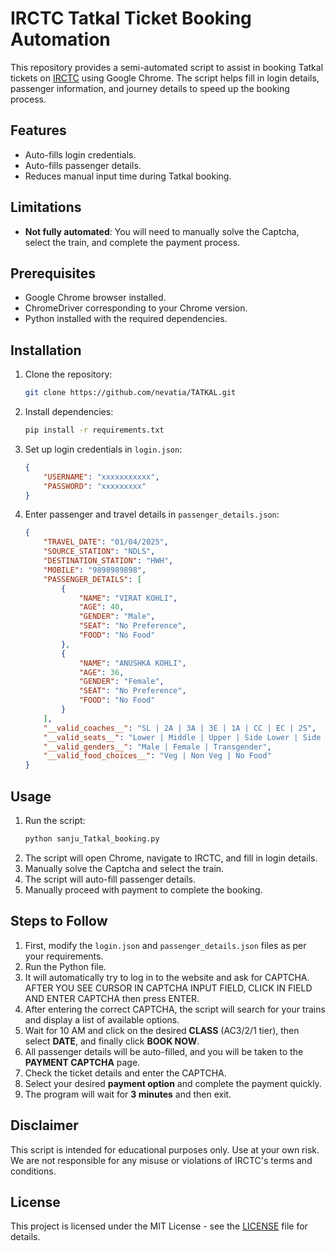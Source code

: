 # IRCTC Tatkal Ticket Booking Automation

This repository provides a semi-automated script to assist in booking Tatkal tickets on [IRCTC](https://www.irctc.co.in) using Google Chrome. The script helps fill in login details, passenger information, and journey details to speed up the booking process.

## Features
- Auto-fills login credentials.
- Auto-fills passenger details.
- Reduces manual input time during Tatkal booking.

## Limitations
- **Not fully automated**: You will need to manually solve the Captcha, select the train, and complete the payment process.

## Prerequisites
- Google Chrome browser installed.
- ChromeDriver corresponding to your Chrome version.
- Python installed with the required dependencies.

## Installation
1. Clone the repository:
   ```sh
   git clone https://github.com/nevatia/TATKAL.git
   ```
2. Install dependencies:
   ```sh
   pip install -r requirements.txt
   ```
3. Set up login credentials in `login.json`:
   ```json
   {
       "USERNAME": "xxxxxxxxxxx",
       "PASSWORD": "xxxxxxxxx"
   }
   ```
4. Enter passenger and travel details in `passenger_details.json`:
   ```json
   {
       "TRAVEL_DATE": "01/04/2025",
       "SOURCE_STATION": "NDLS",
       "DESTINATION_STATION": "HWH",
       "MOBILE": "9898989898",
       "PASSENGER_DETAILS": [
           {
               "NAME": "VIRAT KOHLI",
               "AGE": 40,
               "GENDER": "Male",
               "SEAT": "No Preference",
               "FOOD": "No Food"
           },
           {
               "NAME": "ANUSHKA KOHLI",
               "AGE": 36,
               "GENDER": "Female",
               "SEAT": "No Preference",
               "FOOD": "No Food"
           }
       ],
       "__valid_coaches__": "SL | 2A | 3A | 3E | 1A | CC | EC | 2S",
       "__valid_seats__": "Lower | Middle | Upper | Side Lower | Side Upper | Window Side | No Preference",
       "__valid_genders__": "Male | Female | Transgender",
       "__valid_food_choices__": "Veg | Non Veg | No Food"
   }
   ```


## Usage
1. Run the script:
   ```sh
   python sanju_Tatkal_booking.py
   ```
2. The script will open Chrome, navigate to IRCTC, and fill in login details.
3. Manually solve the Captcha and select the train.
4. The script will auto-fill passenger details.
5. Manually proceed with payment to complete the booking.

## Steps to Follow
1. First, modify the `login.json` and `passenger_details.json` files as per your requirements.
2. Run the Python file.
3. It will automatically try to log in to the website and ask for CAPTCHA. AFTER YOU SEE CURSOR IN CAPTCHA INPUT FIELD, CLICK IN FIELD AND ENTER CAPTCHA then press ENTER.
4. After entering the correct CAPTCHA, the script will search for your trains and display a list of available options.
5. Wait for 10 AM and click on the desired **CLASS** (AC3/2/1 tier), then select **DATE**, and finally click **BOOK NOW**.
6. All passenger details will be auto-filled, and you will be taken to the **PAYMENT CAPTCHA** page.
7. Check the ticket details and enter the CAPTCHA.
8. Select your desired **payment option** and complete the payment quickly.
9. The program will wait for **3 minutes** and then exit.

## Disclaimer
This script is intended for educational purposes only. Use at your own risk. We are not responsible for any misuse or violations of IRCTC's terms and conditions.

## License
This project is licensed under the MIT License - see the [LICENSE](LICENSE) file for details.

